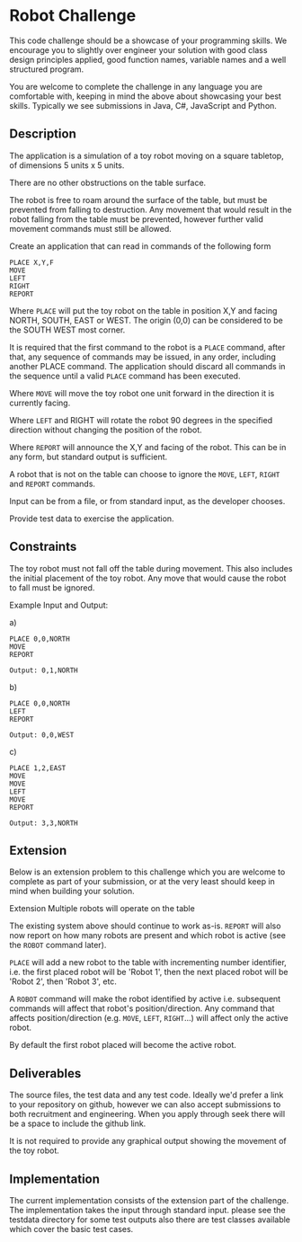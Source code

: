 # Robot Challenge

This code challenge should be a showcase of your programming skills. We encourage you to slightly over engineer your solution with good class design principles applied, good function names, variable names and a well structured program.

You are welcome to complete the challenge in any language you are comfortable with, keeping in mind the above about showcasing your best skills. Typically we see submissions in Java, C#, JavaScript and Python.

## Description
The application is a simulation of a toy robot moving on a square tabletop, of dimensions 5 units x 5 units.

There are no other obstructions on the table surface.

The robot is free to roam around the surface of the table, but must be prevented from falling to destruction. Any movement that would result in the robot falling from the table must be prevented, however further valid movement commands must still be allowed.

Create an application that can read in commands of the following form
```
PLACE X,Y,F
MOVE
LEFT
RIGHT
REPORT
```
Where `PLACE` will put the toy robot on the table in position X,Y and facing NORTH, SOUTH, EAST or WEST. The origin (0,0) can be considered to be the SOUTH WEST most corner.

It is required that the first command to the robot is a `PLACE` command, after that, any sequence of commands may be issued, in any order, including another PLACE command. The application should discard all commands in the sequence until a valid `PLACE` command has been executed.

Where `MOVE` will move the toy robot one unit forward in the direction it is currently facing.

Where `LEFT` and RIGHT will rotate the robot 90 degrees in the specified direction without changing the position of the robot.

Where `REPORT` will announce the X,Y and facing of the robot. This can be in any form, but standard output is sufficient.

A robot that is not on the table can choose to ignore the `MOVE`, `LEFT`, `RIGHT` and `REPORT` commands.

Input can be from a file, or from standard input, as the developer chooses.

Provide test data to exercise the application.

## Constraints
The toy robot must not fall off the table during movement. This also includes the initial placement of the toy robot. Any move that would cause the robot to fall must be ignored.

Example Input and Output:

a)
```
PLACE 0,0,NORTH
MOVE
REPORT

Output: 0,1,NORTH
```
b)
```
PLACE 0,0,NORTH
LEFT
REPORT

Output: 0,0,WEST
```
c)
```
PLACE 1,2,EAST
MOVE
MOVE
LEFT
MOVE
REPORT

Output: 3,3,NORTH
```
## Extension
Below is an extension problem to this challenge which you are welcome to complete as part of your submission, or at the very least should keep in mind when building your solution.

Extension
Multiple robots will operate on the table

The existing system above should continue to work as-is. `REPORT` will also now report on how many robots are present and which robot is active (see the `ROBOT` command later).

`PLACE` will add a new robot to the table with incrementing number identifier, i.e. the first placed robot will be 'Robot 1', then the next placed robot will be 'Robot 2', then 'Robot 3', etc.

A `ROBOT` <number> command will make the robot identified by active i.e. subsequent commands will affect that robot's position/direction. Any command that affects position/direction (e.g. `MOVE`, `LEFT`, `RIGHT`...) will affect only the active robot.

By default the first robot placed will become the active robot.

## Deliverables
The source files, the test data and any test code. Ideally we'd prefer a link to your repository on github, however we can also accept submissions to both recruitment and engineering. When you apply through seek there will be a space to include the github link.

It is not required to provide any graphical output showing the movement of the toy robot.

## Implementation

The current implementation consists of the extension part of the challenge. The implementation takes the input through standard input. please see the testdata directory for some test outputs also
there are test classes available which cover the basic test cases.